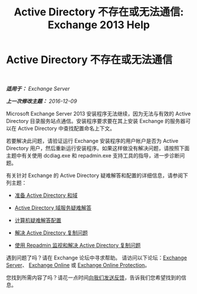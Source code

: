 ﻿---
title: 'Active Directory 不存在或无法通信: Exchange 2013 Help'
TOCTitle: Active Directory 不存在或无法通信
ms:assetid: 56adb6fe-ecb8-4a7f-b440-89aa401c28b7
ms:mtpsurl: https://technet.microsoft.com/zh-cn/library/ms.exch.setupreadiness.cannotaccessad(v=EXCHG.150)
ms:contentKeyID: 50490619
ms.date: 01/11/2018
mtps_version: v=EXCHG.150
ms.translationtype: HT
---

# Active Directory 不存在或无法通信

 

_**适用于：** Exchange Server_

_**上一次修改主题：** 2016-12-09_

Microsoft Exchange Server 2013 安装程序无法继续，因为无法与有效的 Active Directory 目录服务站点通信。安装程序要求要在其上安装 Exchange 的服务器可以在 Active Directory 中查找配置命名上下文。

若要解决此问题，请验证运行 Exchange 安装程序的用户帐户是否为 Active Directory 用户，然后重新运行安装程序。如果这样做没有解决问题，请按照下面主题中有关使用 dcdiag.exe 和 repadmin.exe 支持工具的指导，进一步诊断问题。

有关针对 Exchange 的 Active Directory 疑难解答和配置的详细信息，请参阅下列主题：

  - [准备 Active Directory 和域](prepare-active-directory-and-domains-exchange-2013-help.md)

  - [Active Directory 域服务疑难解答](https://go.microsoft.com/fwlink/p/?linkid=272144)

  - [计算机疑难解答配置](https://go.microsoft.com/fwlink/p/?linkid=272141)

  - [解决 Active Directory 复制问题](https://go.microsoft.com/fwlink/p/?linkid=272142)

  - [使用 Repadmin 监视和解决 Active Directory 复制问题](https://go.microsoft.com/fwlink/p/?linkid=272143)

遇到问题了吗？请在 Exchange 论坛中寻求帮助。 请访问以下论坛：[Exchange Server](https://go.microsoft.com/fwlink/p/?linkid=60612)、 [Exchange Online](https://go.microsoft.com/fwlink/p/?linkid=267542) 或 [Exchange Online Protection](https://go.microsoft.com/fwlink/p/?linkid=285351)。

您找到所需内容了吗？请花一点时间[向我们发送反馈](mailto:exsetuphelpfeedback@microsoft.com?subject=exchange%202013%20setup%20help%20feedbac)，告诉我们您希望找到的信息。

